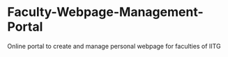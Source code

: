# Faculty-Webpage-Management-Portal
Online portal to create and manage personal webpage for faculties of IITG
